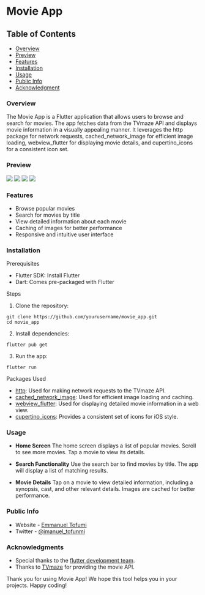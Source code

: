 # Movie App

## Table of Contents
- [Overview](#overview)
- [Preview](#preview)
- [Features](#features)
- [Installation](#installation)
- [Usage](#usage)
- [Public Info](#public-info)
- [Acknowledgment](#acknowledgments)

### Overview
The Movie App is a Flutter application that allows users to browse and search for movies. The app fetches data from the TVmaze API and displays movie information in a visually appealing manner. It leverages the http package for network requests, cached_network_image for efficient image loading, webview_flutter for displaying movie details, and cupertino_icons for a consistent icon set.

### Preview
![](/assets/images/movie1.png)
![](/assets/images/movie2.png)
![](/assets/images/movie3.png)
![](/assets/images/movie4.png)

### Features
- Browse popular movies
- Search for movies by title
- View detailed information about each movie
- Caching of images for better performance
- Responsive and intuitive user interface

### Installation
Prerequisites
- Flutter SDK: Install Flutter
- Dart: Comes pre-packaged with Flutter

Steps
1. Clone the repository:
```
git clone https://github.com/yourusername/movie_app.git
cd movie_app
```
2. Install dependencies:
```
flutter pub get
```
3. Run the app:
```
flutter run
```
Packages Used
- [http](https://pub.dev/packages/http): Used for making network requests to the TVmaze API.
- [cached_network_image](https://pub.dev/packages/cached_network_image): Used for efficient image loading and caching.
- [webview_flutter](https://pub.dev/packages/webview_flutter): Used for displaying detailed movie information in a web view.
- [cupertino_icons](https://pub.dev/packages/cupertino_icons): Provides a consistent set of icons for iOS style.


### Usage
- **Home Screen**
The home screen displays a list of popular movies. Scroll to see more movies. Tap a movie to view its details.

- **Search Functionality**
Use the search bar to find movies by title. The app will display a list of matching results.

- **Movie Details**
Tap on a movie to view detailed information, including a synopsis, cast, and other relevant details. Images are cached for better performance.

### Public Info
- Website - [Emmanuel Tofumi](https://devemma.netlify.app)
- Twitter - [@imanuel_tofunmi](https://twitter.com/imanuel_tofunmi)

### Acknowledgments
- Special thanks to the [flutter development team](https://flutter.dev/).
- Thanks to [TVmaze](https://www.tvmaze.com/) for providing the movie API.

Thank you for using Movie App! We hope this tool helps you in your projects. Happy coding!